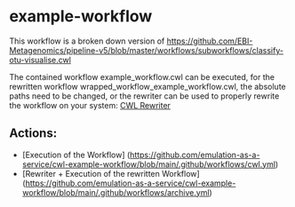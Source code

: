 # example-workflow

This workflow is a broken down version of https://github.com/EBI-Metagenomics/pipeline-v5/blob/master/workflows/subworkflows/classify-otu-visualise.cwl

The contained workflow example_workflow.cwl can be executed, for the rewritten workflow wrapped_workflow_example_workflow.cwl, the absolute paths need to be changed, or
the rewriter can be used to properly rewrite the workflow on your system: [CWL Rewriter](https://github.com/emulation-as-a-service/cwl-rewriter)

## Actions:
* [Execution of the Workflow] (https://github.com/emulation-as-a-service/cwl-example-workflow/blob/main/.github/workflows/cwl.yml)
* [Rewriter + Execution of the rewritten Workflow] (https://github.com/emulation-as-a-service/cwl-example-workflow/blob/main/.github/workflows/archive.yml)

